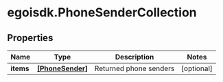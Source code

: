 # egoisdk.PhoneSenderCollection

## Properties

Name | Type | Description | Notes
------------ | ------------- | ------------- | -------------
**items** | [**[PhoneSender]**](PhoneSender.md) | Returned phone senders | [optional] 


